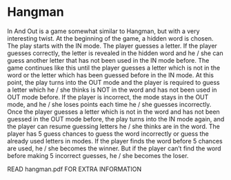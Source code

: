 # Hangman
In And Out is a game somewhat similar to Hangman, but with a very interesting
twist. At the beginning of the game, a hidden word is chosen. The play starts with the IN
mode. The player guesses a letter. If the player guesses correctly, the letter is revealed in the
hidden word and he / she can guess another letter that has not been used in the IN mode
before. The game continues like this until the player guesses a letter which is not in the word
or the letter which has been guessed before in the IN mode. At this point, the play turns
into the OUT mode and the player is required to guess a letter which he / she thinks is NOT
in the word and has not been used in OUT mode before. If the player is incorrect, the mode
stays in the OUT mode, and he / she loses points each time he / she guesses incorrectly.
Once the player guesses a letter which is not in the word and has not been guessed in the
OUT mode before, the play turns into the IN mode again, and the player can resume guessing
letters he / she thinks are in the word.
The player has 5 guess chances to guess the word incorrectly or guess the already used letters
in modes. If the player finds the word before 5 chances are used, he / she becomes the winner.
But if the player can’t find the word before making 5 incorrect guesses, he / she becomes the
loser.

READ hangman.pdf FOR EXTRA INFORMATION
